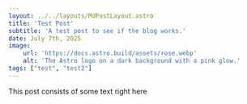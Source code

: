 ```yaml
---
layout: ../../layouts/MdPostLayout.astro
title: 'Test Post'
subtitle: 'A test post to see if the blog works.'
date: July 7th, 2025
image:
    url: 'https://docs.astro.build/assets/rose.webp'
    alt: 'The Astro logo on a dark background with a pink glow.'
tags: ["test", "test2"]
---
```


This post consists of some text right here
